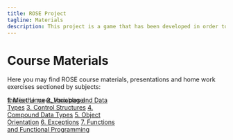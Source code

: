 ```yaml
---
title: ROSE Project
tagline: Materials
description: This project is a game that has been developed in order to help teach kids Python
---
```


# Course Materials

Here you may find ROSE course materials, presentations and home work exercises sectioned by subjects:

<!DOCTYPE html>
<html>
<style>
.vertical-menu {
    float: left;
    width: 270px;
    position: fixed;
    height: 100%;
}

.vertical-menu a {
    color: #34689C;
    display: block;
    padding: 12px;
    text-decoration: none;
}

.vertical-menu a:hover {
    background-color: #ccc;
}

.holder {
	margin-left: 270px;
	padding-left: 20px;
	margin-top: 10px;
}
</style>
<body>

<div class="vertical-menu">
    <a href="meet_linux.md">1. Meet Linux</a>
    <a href="#">2. Variables and Data Types</a>
    <a href="#">3. Control Structures</a>
    <a href="#">4. Compound Data Types</a>
    <a href="#">5. Object Orientation</a>
    <a href="#">6. Exceptions</a>
    <a href="#">7. Functions and Functional Programming</a>
</div>

<div class="holder">
    this is the meet_linux page!
</div>

</body>
</html>

